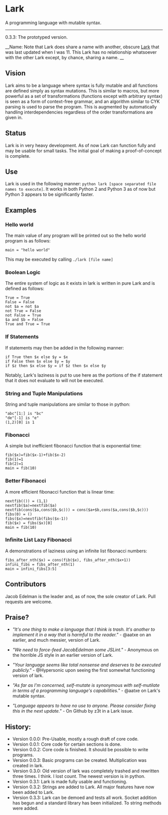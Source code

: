 # Lark
A programming language with mutable syntax.
______
0.3.3: The prototyped version.

__Name: Note that Lark does share a name with another, obscure
[Lark](https://github.com/munificent/lark) that was last updated when I was 11.
This Lark has no relationship whatsoever with the other Lark except, by chance,
sharing a name. __

## Vision
Lark aims to be a language where syntax is fully mutable and all functions are defined simply as syntax mutations. This is similar to macros, but more powerful as a set of transformations (functions except with arbitrary syntax) is seen as a form of context-free grammar, and an algorithm similar to CYK parsing is used to parse the program. This is augmented by automatically handling interdependencies regardless of the order transformations are given in.

## Status
Lark is in very heavy development. As of now Lark can function fully and may be
usable for small tasks. The initial goal of making a proof-of-concept is
complete.

## Use
Lark is used in the following manner: `python lark [space separated file names
to execute]`. It works in both Python 2 and Python 3 as of now but Python 3 appears
to be significantly faster.

## Examples

### Hello world
The main value of any program will be printed out so the hello world program is as follows:
```
main = "hello world"
```
This may be executed by calling `./lark [file name]`

### Boolean Logic
The entire system of logic as it exists in lark is written in pure Lark and is defined as follows:
```
True = True
False = False
not $a = not $a
not True = False
not False = True
$a and $b = False
True and True = True
```
### If Statements
If statements may then be added in the following manner:
```
if True then $x else $y = $x
if False then $x else $y = $y
if $z then $x else $y = if $z then $x else $y
```
Notably, Lark's laziness is put to use here as the portions of the if statement that it does not evaluate to will not be executed.

### String and Tuple Manipulations
String and tuple manipulations are similar to those in python:
```
"abc"[1:] is "bc"
"de"[-1] is "e"
(1,2)[0] is 1
```

### Fibonacci
A simple but inefficient fibonacci function that is exponential time:
```
fib($x)=fib($x-1)+fib($x-2)
fib(1)=1
fib(2)=1
main = fib(10)
```

### Better Fibonacci
A more efficient fibonacci function that is linear time:
```
nextfib(()) = (1,1)
nextfib($a)=nextfib($a)
nextfib(cons($a,cons($b,$c))) = cons($a+$b,cons($a,cons($b,$c)))
fibs(0) = ()
fibs($x)=nextfib(fibs($x-1))
fib($x) = fibs($x)[0]
main = fib(10)
```

### Infinite List Lazy Fibonacci
A demonstrations of laziness using an infinite list fibonacci numbers:
```
fibs_after_nth($x) = cons(fib($x), fibs_after_nth($x+1))
infini_fibs = fibs_after_nth(1)
main = infini_fibs[3:5]
```

## Contributors
Jacob Edelman is the leader and, as of now, the sole creator of Lark. Pull requests are welcome.

## Praise?
- _"It's one thing to make a language that I think is trash. It's another to
implement it in a way that is harmful to the reader."_ - @aatxe on an earlier,
and much messier, version of Lark.

- _"We need to force-feed JacobEdelman some JSLint."_ - Anonymous on the
horrible JS style in an earlier version of Lark.

- _"Your language seems like total nonsense and deserves to be executed
publicly."_  - @Hypersonic upon seeing the first somewhat functioning version of
lark.

-  _"As far as I'm concerned, self-mutate is synonymous with self-mutilate in
terms of a programming language's capabilities."_ - @aatxe on Lark's mutable
syntax.

- _"Language appears to have no use to anyone. Please consider fixing this in
the next update."_ - On Github by z3t in a Lark issue.

## History:
- Version 0.0.0: Pre-Usable, mostly a rough draft of core code.
- Version 0.0.1: Core code for certain sections is done.
- Version 0.0.2: Core code is finished. It should be possible to write programs.
- Version 0.0.3: Basic programs can be created. Multiplication was created in
lark.
- Version 0.3.0: Old version of lark was completely trashed and rewritten three
times. I think. I lost count. The newest version is in python.
- Version 0.3.1: Lark is made fully usable and functioning.
- Version 0.3.2: Strings are added to Lark. All major features have now been
added to Lark.
- Version 0.3.3: Lark can be demoed and tests all work. Socket addition has
begun and a standard library has been initialized. To string methods were added.
